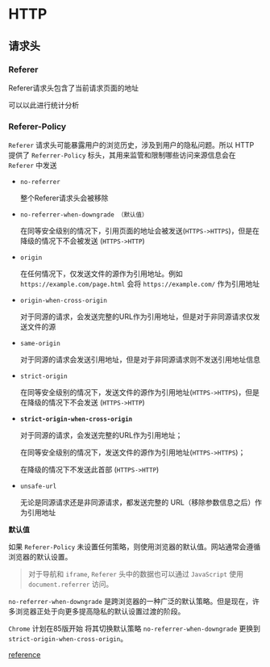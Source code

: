 # HTTP

## 请求头

### Referer

Referer请求头包含了当前请求页面的地址

可以以此进行统计分析

### Referer-Policy

`Referer` 请求头可能暴露用户的浏览历史，涉及到用户的隐私问题。所以 HTTP 提供了 `Referrer-Policy` 标头，其用来监管和限制哪些访问来源信息会在 `Referer` 中发送

- `no-referrer`

  整个Referer请求头会被移除

- `no-referrer-when-downgrade （默认值）`

  在同等安全级别的情况下，引用页面的地址会被发送(`HTTPS->HTTPS`)，但是在降级的情况下不会被发送 (`HTTPS->HTTP`)

- `origin`

  在任何情况下，仅发送文件的源作为引用地址。例如 `https://example.com/page.html` 会将 `https://example.com/` 作为引用地址

- `origin-when-cross-origin`

  对于同源的请求，会发送完整的URL作为引用地址，但是对于非同源请求仅发送文件的源

- `same-origin`

  对于同源的请求会发送引用地址，但是对于非同源请求则不发送引用地址信息

- `strict-origin`

  在同等安全级别的情况下，发送文件的源作为引用地址(`HTTPS->HTTPS`)，但是在降级的情况下不会发送 (`HTTPS->HTTP`)

- **`strict-origin-when-cross-origin`**

  对于同源的请求，会发送完整的URL作为引用地址；

  在同等安全级别的情况下，发送文件的源作为引用地址(`HTTPS->HTTPS`)；

  在降级的情况下不发送此首部 (`HTTPS->HTTP`)

- `unsafe-url`

  无论是同源请求还是非同源请求，都发送完整的 URL（移除参数信息之后）作为引用地址

**默认值**

如果 `Referer-Policy` 未设置任何策略，则使用浏览器的默认值。网站通常会遵循浏览器的默认设置。

> 对于导航和 `iframe`, `Referer` 头中的数据也可以通过 `JavaScript` 使用 `document.referrer` 访问。

`no-referrer-when-downgrade` 是跨浏览器的一种广泛的默认策略。但是现在，许多浏览器正处于向更多提高隐私的默认设置过渡的阶段。

`Chrome` 计划在85版开始 将其切换默认策略 `no-referrer-when-downgrade` 更换到 `strict-origin-when-cross-origin`。

[reference](https://cloud.tencent.com/developer/article/1748911)

